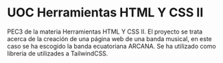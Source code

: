 # UOC Herramientas HTML Y CSS II

PEC3 de la materia Herramientas HTML Y CSS II. El proyecto se trata acerca de la creación de una página web de una banda musical, en este caso se ha escogido la banda ecuatoriana ARCANA. Se ha utilizado como libreria de utilizades a TailwindCSS.


